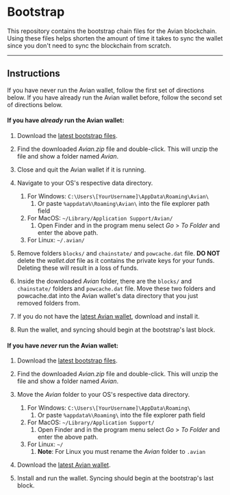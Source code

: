 # Bootstrap

This repository contains the bootstrap chain files for the Avian blockchain. Using these files helps shorten the amount of time it takes to sync the wallet since you don't need to sync the blockchain from scratch.

---

## Instructions
If you have never run the Avian wallet, follow the first set of directions below. If you have already run the Avian wallet before, follow the second set of directions below.

#### If you have *already* run the Avian wallet:

1. Download the [latest bootstrap files](https://wallet.avn.network/bootstrap/Avian.zip).
1. Find the downloaded *Avian.zip* file and double-click. This will unzip the file and show a folder named *Avian*.
1. Close and quit the Avian wallet if it is running.
1. Navigate to your OS's respective data directory.

	1. For Windows: `C:\Users\[YourUsername]\AppData\Roaming\Avian\`
		1. Or paste `%appdata%\Roaming\Avian\` into the file explorer path field
	1. For MacOS: `~/Library/Application Support/Avian/`
		1. Open Finder and in the program menu select *Go* > *To Folder* and enter the above path.
	1. For Linux: `~/.avian/`
1. Remove folders `blocks/` and `chainstate/` and `powcache.dat` file. **DO NOT** delete the *wallet.dat* file as it contains the private keys for your funds. Deleting these will result in a loss of funds.
1. Inside the downloaded *Avian* folder, there are the `blocks/` and `chainstate/` folders and `powcache.dat` file. Move these two folders and powcache.dat into the Avian wallet's data directory that you just removed folders from.
1. If you do not have the [latest Avian wallet](https://www.avn.network/start-mining), download and install it.
1. Run the wallet, and syncing should begin at the bootstrap's last block.

#### If you have *never* run the Avian wallet:

1. Download the [latest bootstrap files](https://github.com/AvianNetwork/Bootstrap/releases).
1. Find the downloaded *Avian.zip* file and double-click. This will unzip the file and show a folder named *Avian*.
1. Move the *Avian* folder to your OS's respective data directory.

	1. For Windows: `C:\Users\[YourUsername]\AppData\Roaming\`
		1. Or paste `%appdata%\Roaming\` into the file explorer path field
	1. For MacOS: `~/Library/Application Support/`
		1. Open Finder and in the program menu select *Go* > *To Folder* and enter the above path.
	1. For Linux: `~/`
		1. **Note**: For Linux you must rename the *Avian* folder to `.avian`
1. Download the [latest Avian wallet](https://www.avn.network/start-mining).
1. Install and run the wallet. Syncing should begin at the bootstrap's last block.
